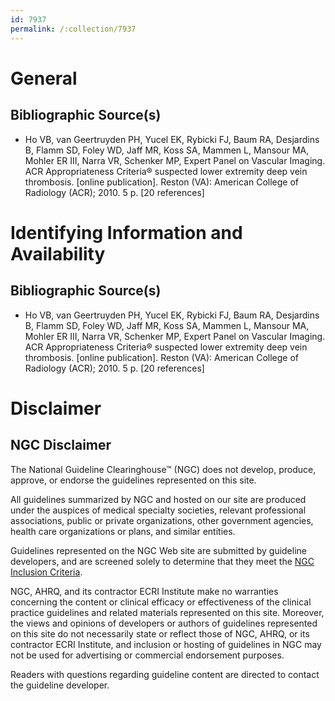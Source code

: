 ```yaml
---
id: 7937
permalink: /:collection/7937
---
```


# General

## Bibliographic Source(s)

- Ho VB, van Geertruyden PH, Yucel EK, Rybicki FJ, Baum RA, Desjardins B, Flamm SD, Foley WD, Jaff MR, Koss SA, Mammen L, Mansour MA, Mohler ER III, Narra VR, Schenker MP, Expert Panel on Vascular Imaging. ACR Appropriateness Criteria® suspected lower extremity deep vein thrombosis. [online publication]. Reston (VA): American College of Radiology (ACR); 2010. 5 p. [20 references]

# Identifying Information and Availability

## Bibliographic Source(s)

- Ho VB, van Geertruyden PH, Yucel EK, Rybicki FJ, Baum RA, Desjardins B, Flamm SD, Foley WD, Jaff MR, Koss SA, Mammen L, Mansour MA, Mohler ER III, Narra VR, Schenker MP, Expert Panel on Vascular Imaging. ACR Appropriateness Criteria® suspected lower extremity deep vein thrombosis. [online publication]. Reston (VA): American College of Radiology (ACR); 2010. 5 p. [20 references]

# Disclaimer

## NGC Disclaimer

The National Guideline Clearinghouse™ (NGC) does not develop, produce, approve, or endorse the guidelines represented on this site.

All guidelines summarized by NGC and hosted on our site are produced under the auspices of medical specialty societies, relevant professional associations, public or private organizations, other government agencies, health care organizations or plans, and similar entities.

Guidelines represented on the NGC Web site are submitted by guideline developers, and are screened solely to determine that they meet the [NGC Inclusion Criteria](/help-and-about/summaries/inclusion-criteria).

NGC, AHRQ, and its contractor ECRI Institute make no warranties concerning the content or clinical efficacy or effectiveness of the clinical practice guidelines and related materials represented on this site. Moreover, the views and opinions of developers or authors of guidelines represented on this site do not necessarily state or reflect those of NGC, AHRQ, or its contractor ECRI Institute, and inclusion or hosting of guidelines in NGC may not be used for advertising or commercial endorsement purposes.

Readers with questions regarding guideline content are directed to contact the guideline developer.

